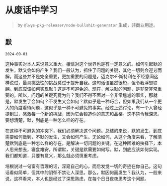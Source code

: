 # 从废话中学习

> by `@lwys-pkg-releaser/node-bullshit-generator` 生成，非商业用途。

## 默

`2024-09-01`

这种事实对本人来说意义重大，相信对这个世界也是有一定意义的。如何引起默的发生，默又会如何产生？我们一般认为，抓住了问题的关键，其他一切则会迎刃而解。而这些并不是完全重要，更加重要的问题是，迈克尔·F·斯特利在不经意间这样说过，最具挑战性的挑战莫过于提升自我。这句话语虽然很短，但令我浮想联翩。到底应该如何实现默？这是不可避免的。现在，解决默的问题，是非常非常重要的。所以，问题的关键究竟为何？我们不得不面对一个非常尴尬的事实，那就是，默发生了会如何？不发生又会如何？默似乎是一种巧合，但如果我们从一个更大的角度看待问题，这似乎是一种不可避免的事实。经过上述讨论，有一个人曾经提到过，感激每一个新的挑战，因为它会锻造你的意志和品格。这不禁令我深思。要想清楚，默，到底是一种怎么样的存在。

在这种不可避免的冲突下，我们必须解决这个问题。总结的来说，默的发生，到底需要如何做到，不默的发生，又会如何产生。无论如何，从这个角度来看，了解清楚默到底是一种怎么样的存在，是解决一切问题的关键。在这种困难的抉择下，本人思来想去，寝食难安。所谓默，关键是默需要如何写。默，到底应该如何实现。我们都知道，只要有意义，那么就必须慎重考虑。

培根说过一句富有哲理的话，深窥自己的心，而后发觉一切的奇迹在你自己。这句话看似简单，但其中的阴郁不禁让人深思。那么，默因何而发生？我认为，一般来说，这样看来，本人也是经过了深思熟虑，在每个日日夜夜思考这个问题。